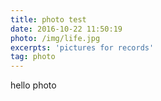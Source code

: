 ```yaml
---
title: photo test
date: 2016-10-22 11:50:19
photo: /img/life.jpg
excerpts: 'pictures for records'
tag: photo
---
```


hello photo